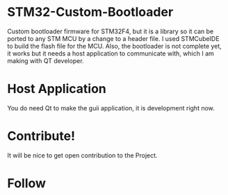 # STM32-Custom-Bootloader
  Custom bootloader firmware for STM32F4, but it is a library so it can be ported to any STM MCU by a change to a header file. I used STMCubeIDE to build the flash file for the     MCU. Also, the bootloader is not complete yet, it works but it needs a host application to communicate with, which I am making with QT developer. 
# Host Application
  You do need Qt to make the guii application, it is development right now. 
# Contribute!
  It will be nice to get open contribution to the Project.
# Follow
